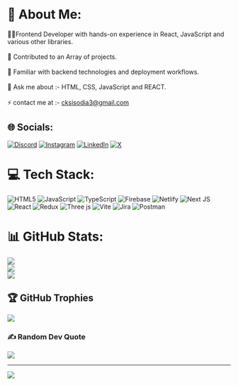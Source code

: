 # 💫 About Me:
🧑‍💻Frontend Developer with hands-on experience in React, JavaScript and various other libraries.<br><br>🔭 Contributed to an Array of projects. <br><br>🌱 Familiar with backend technologies and deployment workflows.<br><br>💬 Ask me about :- HTML, CSS, JavaScript and REACT.<br><br>⚡ contact me at :- cksisodia3@gmail.com


## 🌐 Socials:
[![Discord](https://img.shields.io/badge/Discord-%237289DA.svg?logo=discord&logoColor=white)](https://discord.gg/https://discord.gg/g4TRtuf2) [![Instagram](https://img.shields.io/badge/Instagram-%23E4405F.svg?logo=Instagram&logoColor=white)](https://instagram.com/goldysisodia1311?igsh=MXhhc3prbndreWN1cA==) [![LinkedIn](https://img.shields.io/badge/LinkedIn-%230077B5.svg?logo=linkedin&logoColor=white)](https://linkedin.com/in/chandrakiran-sisodia-ab7977126/) [![X](https://img.shields.io/badge/X-black.svg?logo=X&logoColor=white)](https://x.com/CKS_1311?t=-9fd-VgAzATY-fZdhh9PBw&s=09) 

# 💻 Tech Stack:
![HTML5](https://img.shields.io/badge/html5-%23E34F26.svg?style=for-the-badge&logo=html5&logoColor=white) ![JavaScript](https://img.shields.io/badge/javascript-%23323330.svg?style=for-the-badge&logo=javascript&logoColor=%23F7DF1E) ![TypeScript](https://img.shields.io/badge/typescript-%23007ACC.svg?style=for-the-badge&logo=typescript&logoColor=white) ![Firebase](https://img.shields.io/badge/firebase-%23039BE5.svg?style=for-the-badge&logo=firebase) ![Netlify](https://img.shields.io/badge/netlify-%23000000.svg?style=for-the-badge&logo=netlify&logoColor=#00C7B7) ![Next JS](https://img.shields.io/badge/Next-black?style=for-the-badge&logo=next.js&logoColor=white) ![React](https://img.shields.io/badge/react-%2320232a.svg?style=for-the-badge&logo=react&logoColor=%2361DAFB) ![Redux](https://img.shields.io/badge/redux-%23593d88.svg?style=for-the-badge&logo=redux&logoColor=white) ![Three js](https://img.shields.io/badge/threejs-black?style=for-the-badge&logo=three.js&logoColor=white) ![Vite](https://img.shields.io/badge/vite-%23646CFF.svg?style=for-the-badge&logo=vite&logoColor=white) ![Jira](https://img.shields.io/badge/jira-%230A0FFF.svg?style=for-the-badge&logo=jira&logoColor=white) ![Postman](https://img.shields.io/badge/Postman-FF6C37?style=for-the-badge&logo=postman&logoColor=white)
# 📊 GitHub Stats:
![](https://github-readme-stats.vercel.app/api?username=CKsisodia&theme=blue-green&hide_border=true&include_all_commits=true&count_private=true)<br/>
![](https://github-readme-streak-stats.herokuapp.com/?user=CKsisodia&theme=blue-green&hide_border=true)<br/>
![](https://github-readme-stats.vercel.app/api/top-langs/?username=CKsisodia&theme=blue-green&hide_border=true&include_all_commits=true&count_private=true&layout=compact)

## 🏆 GitHub Trophies
![](https://github-profile-trophy.vercel.app/?username=CKsisodia&theme=juicyfresh&no-frame=true&no-bg=false&margin-w=4)

### ✍️ Random Dev Quote
![](https://quotes-github-readme.vercel.app/api?type=horizontal&theme=merko)

---
[![](https://visitcount.itsvg.in/api?id=CKsisodia&icon=0&color=3)](https://visitcount.itsvg.in)

<!-- Proudly created with GPRM ( https://gprm.itsvg.in ) -->
